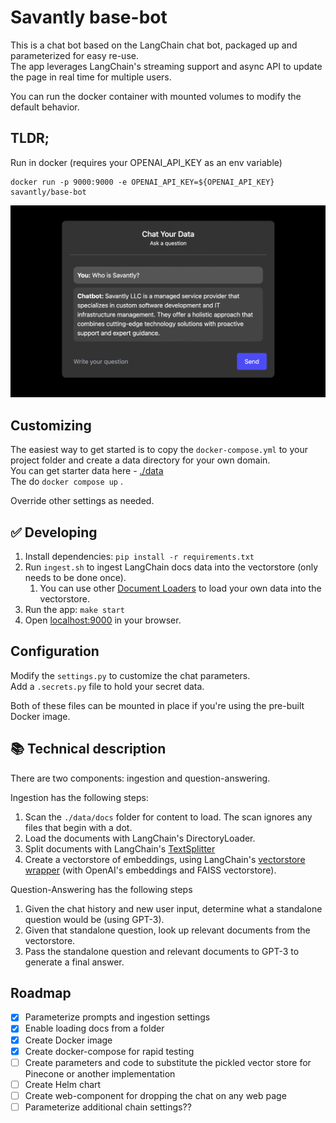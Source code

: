 # Savantly base-bot

This is a chat bot based on the LangChain chat bot, packaged up and parameterized for easy re-use.  
The app leverages LangChain's streaming support and async API to update the page in real time for multiple users.  

You can run the docker container with mounted volumes to modify the default behavior.   

## TLDR;
Run in docker (requires your OPENAI_API_KEY as an env variable)  
```shell
docker run -p 9000:9000 -e OPENAI_API_KEY=${OPENAI_API_KEY} savantly/base-bot
```

![screenshot](./docs/screenshot.png)

## Customizing
The easiest way to get started is to copy the `docker-compose.yml` to your project folder and create a data directory for your own domain.  
You can get starter data here - [./data](./data)  
The do `docker compose up` .

Override other settings as needed.  

## ✅ Developing
1. Install dependencies: `pip install -r requirements.txt`
1. Run `ingest.sh` to ingest LangChain docs data into the vectorstore (only needs to be done once).
   1. You can use other [Document Loaders](https://langchain.readthedocs.io/en/latest/modules/document_loaders.html) to load your own data into the vectorstore.
1. Run the app: `make start`
1. Open [localhost:9000](http://localhost:9000) in your browser.


## Configuration 
Modify the `settings.py` to customize the chat parameters.  
Add a `.secrets.py` file to hold your secret data.  

Both of these files can be mounted in place if you're using the pre-built Docker image.  


## 📚 Technical description

There are two components: ingestion and question-answering.

Ingestion has the following steps:

1. Scan the `./data/docs` folder for content to load. The scan ignores any files that begin with a dot.  
2. Load the documents with LangChain's DirectoryLoader.  
3. Split documents with LangChain's [TextSplitter](https://langchain.readthedocs.io/en/latest/reference/modules/text_splitter.html)
4. Create a vectorstore of embeddings, using LangChain's [vectorstore wrapper](https://python.langchain.com/en/latest/modules/indexes/vectorstores.html) (with OpenAI's embeddings and FAISS vectorstore).

Question-Answering has the following steps

1. Given the chat history and new user input, determine what a standalone question would be (using GPT-3).
2. Given that standalone question, look up relevant documents from the vectorstore.
3. Pass the standalone question and relevant documents to GPT-3 to generate a final answer.


## Roadmap

- [x] Parameterize prompts and ingestion settings
- [x] Enable loading docs from a folder
- [x] Create Docker image
- [x] Create docker-compose for rapid testing
- [ ] Create parameters and code to substitute the pickled vector store for Pinecone or another implementation
- [ ] Create Helm chart
- [ ] Create web-component for dropping the chat on any web page 
- [ ] Parameterize additional chain settings??
